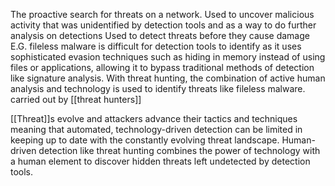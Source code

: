 The proactive search for threats on a network.
Used to uncover malicious activity that was unidentified by detection tools and as a way to do further analysis on detections
Used to detect threats before they cause damage
E.G. fileless malware is difficult for detection tools to identify as it uses sophisticated evasion techniques such as hiding in memory instead of using files or applications, allowing it to bypass traditional methods of detection like signature analysis.
With threat hunting, the combination of active human analysis and technology is used to identify threats like fileless malware.
carried out by [[threat hunters]]


[[Threat]]s evolve and attackers advance their tactics and techniques meaning that automated, technology-driven detection can be limited in keeping up to date with the constantly evolving threat landscape.
Human-driven detection like threat hunting combines the power of technology with a human element to discover hidden threats left undetected by detection tools.
